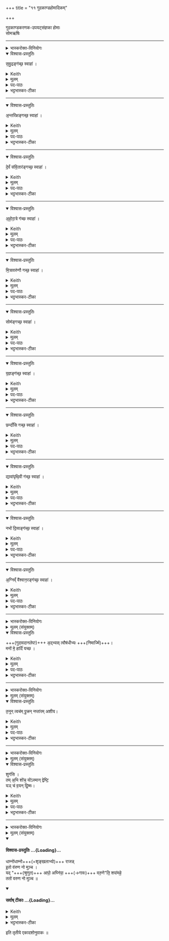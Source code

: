 +++
title = "११ गुदकाण्डहोमादिकम्"

+++

गुदकाण्डकरणक-उपयट्संज्ञका होमाः  
सोमऋषिः


_______
<details><summary>भास्करोक्त-विनियोगः</summary>

1उपयष्टोपयनति +++(आन्त्रनालखण्डम् सुशोधितस्य)+++ गुदस्य प्रच्छेदात् - समुद्रं गच्छ स्वाहेत्येकादशभिर्मन्त्रैः ॥
</details>
<details open><summary>विश्वास-प्रस्तुतिः</summary>

स॒मु॒द्रङ्ग॑च्छ॒ स्वाहा॑ ।
</details>
<details><summary>Keith</summary>

Go to the ocean, hail! 
</details>
<details><summary>मूलम्</summary>

स॒मु॒द्रङ्ग॑च्छ॒ स्वाहा॑ ।
</details>
<details><summary>पद-पाठः</summary>

स॒मु॒द्रम् । ग॒च्छ॒ । स्वाहा॑ । 
</details>

<details><summary>भट्टभास्कर-टीका</summary>

1उपयष्टोपयनति गुदस्य प्रच्छेदात् - समुद्रं गच्छ स्वाहेत्येकादशभिर्मन्त्रैः ॥ समुद्रादिशब्दवाच्याश्च देवताः प्रसिद्धाः । गुदावदानं चेह गच्छेत्युच्यते । समुद्रवाच्यां देवतां गच्छ, स्वाहा करोमीति शेषः, समुद्राय त्वा स्वाहुतं करोमीति । एवमन्तरिक्षादिष्वपि योज्यम् । 'समुद्रं गच्छ स्वाहेत्याह रेत एव तद्दधाति' `इति ब्राह्मणम् । प्रजावृद्धिहेतुत्वादुपयजामेवमुक्तम् । 'यज्ञेन वै प्रजापतिः प्रजा असृजत ता उपयड्भिरेव' इत्यादि ब्राह्मणम् ॥
</details>

________
<details open><summary>विश्वास-प्रस्तुतिः</summary>

अ॒न्तरि॑क्षङ्गच्छ॒ स्वाहा॑ ।
</details>
<details><summary>Keith</summary>

Go to the atmosphere, hail! 
</details>
<details><summary>मूलम्</summary>

अ॒न्तरि॑क्षङ्गच्छ॒ स्वाहा॑ ।
</details>

<details><summary>पद-पाठः</summary>

अ॒न्तरि॑क्षम् । ग॒च्छ॒ । स्वाहा॑ ।
</details>

<details><summary>भट्टभास्कर-टीका</summary>

2अन्तरिक्षं प्रजानां प्रजननं, 'अन्तरिक्षं ह्यनु प्रजाः प्र जायन्ते' ॥
</details>

________
<details open><summary>विश्वास-प्रस्तुतिः</summary>

दे॒वँ स॑वि॒तार॑ङ्गच्छ॒ स्वाहा॑ ।
</details>
<details><summary>Keith</summary>

Go to god Savitr, hail! 
</details>
<details><summary>मूलम्</summary>

दे॒वँ स॑वि॒तार॑ङ्गच्छ॒ स्वाहा॑ ।
</details>

<details><summary>पद-पाठः</summary>

दे॒वम् । स॒वि॒तार॑म् । ग॒च्छ॒ । स्वाहा॑ । 
</details>

<details><summary>भट्टभास्कर-टीका</summary>

3सविता देवस्सर्वस्य प्रेरकः, तेन सवित्रा प्रसूत एवास्मै प्रजाः प्रजनयति ॥
</details>

________
<details open><summary>विश्वास-प्रस्तुतिः</summary>

अ॒हो॒रा॒त्रे ग॑च्छ  स्वाहा॑ ।
</details>
<details><summary>Keith</summary>

Go to day and night, hail! 
</details>
<details><summary>मूलम्</summary>

अ॒हो॒रा॒त्रे ग॑च्छ  स्वाहा॑ ।
</details>

<details><summary>पद-पाठः</summary>

अ॒हो॒रा॒त्रे इत्य॑हः-रा॒त्रे । ग॒च्छ॒ । स्वाहा॑ । 
</details>

<details><summary>भट्टभास्कर-टीका</summary>

4अहोरात्रे प्रजानामाधारत्वेन जन्महेतू, 'अहोरात्रे ह्यनु प्रजाः प्र जायन्ते' । 'अहस्सर्वैकदेश' इत्यच्समासान्तः, 'हेमन्तशिशिरावहोरात्रे' इति निपात्यते ॥
</details>

________
<details open><summary>विश्वास-प्रस्तुतिः</summary>

मि॒त्रावरु॑णौ गच्छ॒ स्वाहा॑  ।
</details>
<details><summary>Keith</summary>

Go to Mitra and Varuna, hail! 
</details>
<details><summary>मूलम्</summary>

मि॒त्रावरु॑णौ गच्छ॒ स्वाहा॑  ।
</details>

<details><summary>पद-पाठः</summary>

मि॒त्रावरु॑णा॒विति॑ मि॒त्रा-वरु॑णौ । ग॒च्छ॒ । स्वाहा॑ । 
</details>

<details><summary>भट्टभास्कर-टीका</summary>

5प्रजानां प्राणापानौ मित्रावरुणौ । तेन 'प्रजास्वेव प्रजातासु प्राणापानौ दधाति' । 'देवताद्वन्द्वे च' इति पूर्वोत्तरपदयोर्युगपत्प्रकृतिस्वरत्वम् ॥
</details>

________
<details open><summary>विश्वास-प्रस्तुतिः</summary>

सोम॑ङ्गच्छ॒ स्वाहा॑ ।
</details>
<details><summary>Keith</summary>

Go to Soma, hail! 
</details>
<details><summary>मूलम्</summary>

सोम॑ङ्गच्छ॒ स्वाहा॑ ।
</details>

<details><summary>पद-पाठः</summary>

सोम॑म् । ग॒च्छ॒ । स्वाहा॑ । 
</details>

<details><summary>भट्टभास्कर-टीका</summary>

6सोमः प्रजानां देवता, 'सौम्या हि देवतया प्रजाः' इति ॥
</details>

________
<details open><summary>विश्वास-प्रस्तुतिः</summary>

य॒ज्ञङ्ग॑च्छ॒ स्वाहा॑ ।
</details>
<details><summary>Keith</summary>

Go to the sacrifice, hail! 
</details>
<details><summary>मूलम्</summary>

य॒ज्ञङ्ग॑च्छ॒ स्वाहा॑ ।
</details>

<details><summary>पद-पाठः</summary>

य॒ज्ञम् । ग॒च्छ॒ । स्वाहा॑ ।
</details>

<details><summary>भट्टभास्कर-टीका</summary>

7यज्ञः प्रजानामभ्युदयकारी । तेन 'प्रजा एव यज्ञियाः करोति' इति ॥
</details>

________
<details open><summary>विश्वास-प्रस्तुतिः</summary>

छन्दाँ॑सि गच्छ॒ स्वाहा॑ ।
</details>
<details><summary>Keith</summary>

Go to the meters, hail! 
</details>
<details><summary>मूलम्</summary>

छन्दाँ॑सि गच्छ॒ स्वाहा॑ ।
</details>

<details><summary>पद-पाठः</summary>

छन्दाँ॑सि । ग॒च्छ॒ । स्वाहा॑ । 
</details>

<details><summary>भट्टभास्कर-टीका</summary>

8छन्दांसि स्वयं पशवः, तेन पशूनेवावरुन्धे यजमानः प्रजानामेव पुष्ट्यर्थम् ॥
</details>

________
<details open><summary>विश्वास-प्रस्तुतिः</summary>

द्यावा॑पृथि॒वी ग॑च्छ॒ स्वाहा॑ ।
</details>
<details><summary>Keith</summary>

Go to the sky and the earth, hail! 
</details>
<details><summary>मूलम्</summary>

द्यावा॑पृथि॒वी ग॑च्छ॒ स्वाहा॑ ।
</details>
<details><summary>पद-पाठः</summary>

द्यावा॑पृथि॒वी इति॒ द्यावा॑-पृ॒थि॒वी । ग॒च्छ॒ । स्वाहा॑ । 
</details>

<details><summary>भट्टभास्कर-टीका</summary>

9द्यावापृथिव्यौ प्रजानां वृद्धिहेतू, तेन 'प्रजा एव प्रजाता द्यावापृथिवीभ्यामुभयतः परि गृह्णाति' इति । 'दिवो द्यावा' इति द्यावादेशः, पूर्ववदुभयपदप्रकृतिस्वरत्वम् ॥
</details>

________
<details open><summary>विश्वास-प्रस्तुतिः</summary>

नभो॑ दि॒व्यङ्ग॑च्छ॒ स्वाहा॑ ।
</details>
<details><summary>Keith</summary>

Go to the clouds of the sky, hail! 
</details>
<details><summary>मूलम्</summary>

नभो॑ दि॒व्यङ्ग॑च्छ॒ स्वाहा॑ ।
</details>

<details><summary>पद-पाठः</summary>

नभः॑ । दि॒व्यम् । ग॒च्छ॒ । स्वाहा॑ । 
</details>

<details><summary>भट्टभास्कर-टीका</summary>

10नभस्सलिलम् । दिवे हितं दिव्यं देवेभ्यो हितं सस्याद्युत्पत्तिहेतुत्वेन यागहेतुत्वात् वर्षजलमुच्यते, 'प्रजाभ्य एव प्रजाताभ्योवृष्टिं नि यच्छति' इति । समुर्द्रे निषेकः । तस्य दिव्येव रक्षा 'भवे छन्दसि' इति यप्रत्ययः ॥
</details>

________
<details open><summary>विश्वास-प्रस्तुतिः</summary>

अ॒ग्निव्ँ वै॑श्वान॒रङ्ग॑च्छ॒ स्वाहा॑ ।
</details>
<details><summary>Keith</summary>

Go to Agni Vaiśvanara, hail!
</details>
<details><summary>मूलम्</summary>

अ॒ग्निव्ँ वै॑श्वान॒रङ्ग॑च्छ॒ स्वाहा॑ ।
</details>

<details><summary>पद-पाठः</summary>

अ॒ग्निम् । वै॒श्वा॒न॒रम् । ग॒च्छ॒ । स्वाहा॑ । 
</details>

<details><summary>भट्टभास्कर-टीका</summary>

11विश्वेषां नराणाम् सम्बन्धी अग्निर्वैश्वानरो जाठर उच्यते । तेन 'प्रजा एव प्रजाता अस्यां प्रतिष्ठापयति' इति । आयुष्मतीः करोति । 'नरे संज्ञायाम्' इति पूर्वपदस्य दीर्घत्वम् ॥
</details>

_______
<details><summary>भास्करोक्त-विनियोगः</summary>

12बर्हिषि हस्तौ निमार्ष्टि - अद्भ्यस्त्वेति ॥ 
</details>
<details><summary>मूलम् (संयुक्तम्)</summary>

अद्भ्यस्त्वौष॑धीभ्यो॒ मनो॑ मे॒ हार्दि॑ यच्छ 
</details>
<details open><summary>विश्वास-प्रस्तुतिः</summary>

+++(गुदावदानलेप!)+++ अ॒द्भ्यस् त्वौष॑धीभ्यः +++(निमार्ज्मि)+++।  
मनो॑ मे॒ हार्दि॑ यच्छ ।
</details>
<details><summary>Keith</summary>

To the waters thee! To the plants thee!  
Give me mind and heart!
</details>
<details><summary>मूलम्</summary>

अ॒द्भ्यस्त्वौष॑धीभ्यः।  
मनो॑ मे॒ हार्दि॑ यच्छ ।
</details>

<details><summary>पद-पाठः</summary>

अ॒द्भ्य इत्य॑त्-भ्यः । त्वा॒ । ओष॑धीभ्य॒ इत्योष॑धि-भ्यः॒ । 

मनः॑ । मे॒ । हार्दि॑ । य॒च्छ॒ ।

</details>

<details><summary>भट्टभास्कर-टीका</summary>

12बर्हिषि हस्तौ निमार्ष्टि - अद्भ्यस्त्वेति ॥ हस्तगतो गुदावदानलेपः उच्यते । अपामोषधीनां च सिद्धिर् यजमानस्य स्यादिति त्वां निमार्ज्मीति शेषः । बार्हिष्युदकेन शोधयामीत्यर्थः । उक्तस्वरौ चैतौ । 

स त्वं मे **हार्दि** हर्षवन् **मनो यच्छ** देहि मदीयं मनो हृष्टं कुर्व्विति यावत् । हृदि भवो हार्दः हृदयविकारः प्रार्थनीयः, स च हर्षः प्रसादो वा, सोस्यास्तीति हार्दि । 'हृदयस्य हृल्लेखयदणलासेषु' इति हृद्भावः, वृषादित्वादाद्युदात्तत्वं द्रष्टव्यम् । 'प्राणानां वा एषोऽवद्यति योऽवद्यति गुदस्य मनो मे' इत्यादि ब्राह्मणम् ॥
</details>

_______
<details><summary>भास्करोक्त-विनियोगः</summary>

13धूमम् अन्वीक्षते - तनूमिति ॥
</details>
<details><summary>मूलम् (संयुक्तम्)</summary>

त॒नून्त्वच॑म्पु॒त्त्रन्नप्ता॑रमशीय।
</details>
<details open><summary>विश्वास-प्रस्तुतिः</summary>

त॒नून् त्वच॑म् पु॒त्त्रन् नप्ता॑रम् अशीय।
</details>
<details><summary>Keith</summary>

May I acquire body, skin, son, and grandson.
</details>
<details><summary>मूलम्</summary>

त॒नून्त्वच॑म्पु॒त्त्रन्नप्ता॑रमशीय।
</details>

<details><summary>पद-पाठः</summary>

त॒नूम् । त्वच॑म् । पु॒त्रम् । नप्ता॑रम् । अ॒शी॒य॒ । 
</details>

<details><summary>भट्टभास्कर-टीका</summary>

13धूमम् अन्वीक्षते - तनूमिति ॥ शोभनतन्वादीनामाशासनस्य युक्तस्वात् शोभनास्तन्वादयो गृह्यन्ते । तन्वादीनि शौभनान्यशीय प्राप्नुयाम् । अश्नोतेर्लिङि 'बहुलं छन्दसि' इति शपो लुक्, सीयुडादि । 'कृषिचमितनि' इत्यादिना तनोतेरूप्रत्ययः ॥
</details>

_______
<details><summary>भास्करोक्त-विनियोगः</summary>

14हृदय-शूलम् उद्वासयति - शुगसीति ॥ 
</details>
<details><summary>मूलम् (संयुक्तम्)</summary>

शुग॑सि॒ तम॒भि शो॑च॒ यो॑ऽस्मान्द्वेष्टि॒ यञ्च॑ व॒यन्द्वि॒ष्मः।
</details>
<details open><summary>विश्वास-प्रस्तुतिः</summary>

शुग॑सि ।  
तम् अ॒भि शो॑च॒ यो॑ऽस्मान् द्वेष्टि॒  
यञ् च॑ व॒यन् द्वि॒ष्मः।
</details>
<details><summary>Keith</summary>

Thou art pain;  
pain him who hateth us and whom we hate.
</details>
<details><summary>मूलम्</summary>

शुग॑सि ।  
तम॒भि शो॑च॒ यो॑ऽस्मान्द्वेष्टि॒ यञ्च॑ व॒यन्द्वि॒ष्मः।
</details>

<details><summary>पद-पाठः</summary>

शुक् । अ॒सि॒ ।   
तम् । अ॒भीति॑ । शो॒च॒ । यः । अ॒स्मान् । द्वेष्टि॑ । यम् । च॒ । व॒यम् । द्वि॒ष्मः । 
</details>

<details><summary>भट्टभास्कर-टीका</summary>

14हृदय-शूलम् उद्वासयति - शुगसीति ॥ हे हृदयशूल शुक् शोकस्त्वमसि, तस्माद्योस्मान्द्वेष्टि, यं च वयं द्विष्मस्तमभिशोच आभिमुख्येन शोचय । 'पशोर्वा आलब्धस्य हृदयं शुगृच्छति - सा हृदयशूलमभि समेति' इत्यादि ब्राह्मणम् ॥
</details>

_______
<details><summary>भास्करोक्त-विनियोगः</summary>

15सर्व एवाद्भिर् मार्जयन्ते - धाम्नोधाम्न इति ॥ 
</details>
<details><summary>मूलम् (संयुक्तम्)</summary>

धाम्नो॑धाम्नो राजन्नि॒तो व॑रुण नो मुञ्च॒ यदापो॒ अघ्नि॑या॒ वरु॒णेति॒ शपा॑महे॒ ततो॑ वरुण नो मुञ्च ॥ [20]
</details>
<div class="js_include" newlevelforh1="4" title="विश्वास-प्रस्तुतिः" unfilled url="/vedAH_yajuH/taittirIyam/sArasvata-vibhAgaH/saMhitA/Rk/vishvAsa-prastutiH/1/3_agniShToma-pashv-Adi/11_gudakANDahomAdikam/02_dhAmnodhAmno_rAjann.md">
<details open><summary><h4>विश्वास-प्रस्तुतिः ...{Loading}...</h4></summary>

धाम्नो॑धाम्नो+++(=शृङ्खलाभ्यो)+++ राजन्न्  
इ॒तो व॑रुण नो मुञ्च ।  
यद् "+++(श्रुणुत)+++ आपो॒ अघ्नि॑या॒ +++(→गावः)+++ वरु॒णे"ति॒ शपा॑महे॒  
ततो॑ वरुण नो मुञ्च ॥
</details>
</div>
<div class="js_include" newlevelforh1="4" title="सर्वाष् टीकाः" unfilled url="/vedAH_yajuH/taittirIyam/sArasvata-vibhAgaH/saMhitA/Rk/sarvASh_TIkAH/1/3_agniShToma-pashv-Adi/11_gudakANDahomAdikam/02_dhAmnodhAmno_rAjann.md">
<details open><summary><h4>सर्वाष् टीकाः ...{Loading}...</h4></summary>
<details><summary>Keith</summary>

From every rule of thine, O King Varuna, set us free;  
From whatever oath by the waters, by the kine, by Varuna, we have sworn, From that, O Varuna, set us free.
</details>
<details><summary>मूलम्</summary>

धाम्नो॑धाम्नो राजन्नि॒तो व॑रुण नो मुञ्च ।  
यदापो॒ अघ्नि॑या॒ वरु॒णेति॒ शपा॑महे॒ ततो॑ वरुण नो मुञ्च ॥
</details>
<details><summary>भट्टभास्कर-टीका</summary>

15सर्व एवाद्भिर् मार्जयन्ते - धाम्नोधाम्न इति ॥ धाम्नोधाम्नः स्थानात्स्थानात् । कस्य? शुगसीति प्रकृतत्वाच्छोकस्य । शोकस्थानं च द्वेष्टा द्वेष्यश्च 'योस्मान्द्वेष्टि यं च वयं द्विष्मः' इति यौ प्रकृतौ । अयमर्थः - इतः प्रकृताच्छोकस्थ स्थानात् द्वेष्टृलक्षणाद्द्वेष्यलक्षणाच्च, हे राजन् वरुण अस्मान्मुञ्च द्वेष्ट्रादिलक्षणात्सर्वस्माच्छोकस्थानादस्मान्मुञ्चेति । वीप्सायां द्विर्वचनम्, आम्रेडितस्य चानुदात्तत्वम् ।  
किञ्च - हे वरुण ततोभिशापादस्मान्मुञ्च । कुतः? शोकाभितप्ता वयं हे आपः हे अघ्नियाः हे वरुण इति यच्छपामहे यच्छापेनास्माभिः पापमुपार्जितं तस्मादपीत्यर्थः । शापो हि प्रशस्तदेवतानामसङ्कीर्तनेन परेषामनर्थाशंसनम् । यथा - कश्चिच्छोकाभितप्त आह - हे आपः यूयमेवेह जाल्मं द्रष्टुमर्हथ; 'आपोवै सर्वा देवताः' इति मन्यामह इति । एवं गवादिष्वपि द्रष्टव्यम् ।   

निदर्शनं चैतत् प्रशस्तदेवतानामन्यासामपि । यथा - हे इर्श्वर, हे तपन, हे विधातरिति । तत्र लौकिकानां कृताद्युदात्तानामामन्त्रणपदानामिदमनुकरणम् । ततश्च सत्यपि पदात्परत्वे आमन्त्रितनिघातो न प्रवर्तते । न ह्यत्र मार्जयमाना अबादीनामन्त्रयन्ते । शप आक्रोशे स्वरितेत्त्वादात्मनेपदम् । यद्वा - 'शप उपालम्भने' इत्यात्मनेपदम् । वाचा शरीरस्पर्शनमुपालम्भः । अतोयमर्थः - हे आपः युष्मभ्यं शपामहे नेदमस्माभिर्ज्ञातमिति । एवं यच्छपामहे सत्यमिति वा विषये शोकावेगेन ततोपि पापादस्मान्मुञ्चेति । अघ्नियाशब्दो यत्प्रत्ययान्तोन्तोदात्तः । यथा 'पतिरघ्नियानाम्' इति । तस्य षाष्ठिकमामन्त्रिताद्युदात्तत्वम् । वरुणेत्यप्यघ्नियाशब्दानन्तरमामन्त्रितानुकरणत्वान्न निहन्यते, अन्यस्तु निहन्यत एव ॥

</details>
</details>
</div>

इति तृतीये एकादशोनुवाकः ॥  




